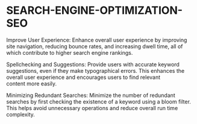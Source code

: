 # SEARCH-ENGINE-OPTIMIZATION-SEO
Improve User Experience: 
		Enhance overall user experience by improving site navigation, reducing bounce rates, and increasing dwell time, all of which contribute to higher search engine rankings.

Spellchecking and Suggestions:
		 Provide users with accurate keyword suggestions, even if they make typographical errors. This enhances the overall user experience and encourages users to find relevant content more easily.

Minimizing Redundant Searches:
		Minimize the number of redundant searches by first checking the existence of a keyword using a bloom filter. This helps avoid unnecessary operations and reduce overall run time complexity.

